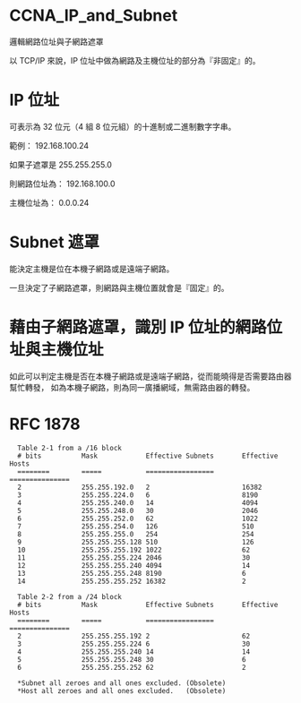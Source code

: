 # CCNA_IP_and_Subnet
邏輯網路位址與子網路遮罩

以 TCP/IP 來說，IP 位址中做為網路及主機位址的部分為『非固定』的。


# IP 位址

可表示為 32 位元（4 組 8 位元組）的十進制或二進制數字字串。

範例： 192.168.100.24

如果子遮罩是 255.255.255.0

則網路位址為： 192.168.100.0

主機位址為： 0.0.0.24

# Subnet 遮罩

能決定主機是位在本機子網路或是遠端子網路。

一旦決定了子網路遮罩，則網路與主機位置就會是『固定』的。

# 藉由子網路遮罩，識別 IP 位址的網路位址與主機位址

如此可以判定主機是否在本機子網路或是遠端子網路，從而能曉得是否需要路由器幫忙轉發，
如為本機子網路，則為同一廣播網域，無需路由器的轉發。

# RFC 1878

      Table 2-1 from a /16 block
      # bits          Mask            Effective Subnets       Effective Hosts
      ========        =====           =================       ===============
      2               255.255.192.0   2                       16382
      3               255.255.224.0   6                       8190
      4               255.255.240.0   14                      4094
      5               255.255.248.0   30                      2046
      6               255.255.252.0   62                      1022
      7               255.255.254.0   126                     510
      8               255.255.255.0   254                     254
      9               255.255.255.128 510                     126
      10              255.255.255.192 1022                    62
      11              255.255.255.224 2046                    30
      12              255.255.255.240 4094                    14
      13              255.255.255.248 8190                    6
      14              255.255.255.252 16382                   2

      Table 2-2 from a /24 block
      # bits          Mask            Effective Subnets       Effective Hosts
      ========        =====           =================       ===============
      2               255.255.255.192 2                       62
      3               255.255.255.224 6                       30
      4               255.255.255.240 14                      14
      5               255.255.255.248 30                      6
      6               255.255.255.252 62                      2

      *Subnet all zeroes and all ones excluded. (Obsolete)
      *Host all zeroes and all ones excluded.   (Obsolete)
